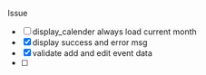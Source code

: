 Issue

- [ ] display_calender always load current month
- [X] display success and error msg
- [X] validate add and edit event data
- [ ] 